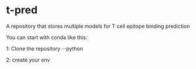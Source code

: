 # t-pred
A  repository that stores multiple models for T cell epitope binding prediction

You can start with conda like this:

1: Clone the repository
···python

2: create your env
